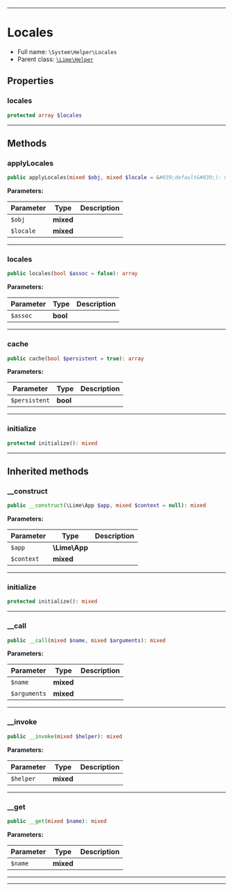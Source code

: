 ***

# Locales





* Full name: `\System\Helper\Locales`
* Parent class: [`\Lime\Helper`](../../Lime/Helper.md)



## Properties


### locales



```php
protected array $locales
```






***

## Methods


### applyLocales



```php
public applyLocales(mixed $obj, mixed $locale = &#039;default&#039;): mixed
```








**Parameters:**

| Parameter | Type | Description |
|-----------|------|-------------|
| `$obj` | **mixed** |  |
| `$locale` | **mixed** |  |




***

### locales



```php
public locales(bool $assoc = false): array
```








**Parameters:**

| Parameter | Type | Description |
|-----------|------|-------------|
| `$assoc` | **bool** |  |




***

### cache



```php
public cache(bool $persistent = true): array
```








**Parameters:**

| Parameter | Type | Description |
|-----------|------|-------------|
| `$persistent` | **bool** |  |




***

### initialize



```php
protected initialize(): mixed
```











***


## Inherited methods


### __construct



```php
public __construct(\Lime\App $app, mixed $context = null): mixed
```








**Parameters:**

| Parameter | Type | Description |
|-----------|------|-------------|
| `$app` | **\Lime\App** |  |
| `$context` | **mixed** |  |




***

### initialize



```php
protected initialize(): mixed
```











***

### __call



```php
public __call(mixed $name, mixed $arguments): mixed
```








**Parameters:**

| Parameter | Type | Description |
|-----------|------|-------------|
| `$name` | **mixed** |  |
| `$arguments` | **mixed** |  |




***

### __invoke



```php
public __invoke(mixed $helper): mixed
```








**Parameters:**

| Parameter | Type | Description |
|-----------|------|-------------|
| `$helper` | **mixed** |  |




***

### __get



```php
public __get(mixed $name): mixed
```








**Parameters:**

| Parameter | Type | Description |
|-----------|------|-------------|
| `$name` | **mixed** |  |




***


***

